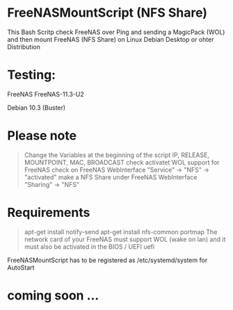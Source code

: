 # FreeNASMountScript (NFS Share)
This Bash Scritp check FreeNAS over Ping and sending a MagicPack (WOL) and then mount FreeNAS (NFS Share) on Linux Debian Desktop or ohter Distribution 

# Testing: 
FreeNAS FreeNAS-11.3-U2

Debian 10.3 (Buster) 

# Please note

> Change the Variables at the beginning of the script IP, RELEASE, MOUNTPOINT, MAC, BROADCAST
> check activatet WOL support for FreeNAS
> check on FreeNAS WebInterface "Service" -> "NFS" -> "activated"
> make a NFS Share under FreeNAS WebInterface "Sharing" -> "NFS"

# Requirements

> apt-get install notify-send
> apt-get install nfs-common portmap
> The network card of your FreeNAS must support WOL (wake on lan) and it must also be activated in the BIOS / UEFI uefi

FreeNASMountScript has to be registered as /etc/systemd/system for AutoStart
# coming soon ...
